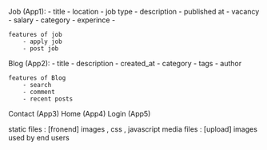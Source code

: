 Job (App1):
    - title
    - location
    - job type
    - description
    - published at
    - vacancy
    - salary
    - category
    - experince
    - 


    features of job
        - apply job
        - post job

Blog (App2):
    - title
    - description
    - created_at
    - category 
    - tags
    - author

    features of Blog
        - search
        - comment
        - recent posts

Contact (App3)
Home (App4)
Login (App5)



static files : [fronend] images , css , javascript
media files : [upload] images          used by end users 